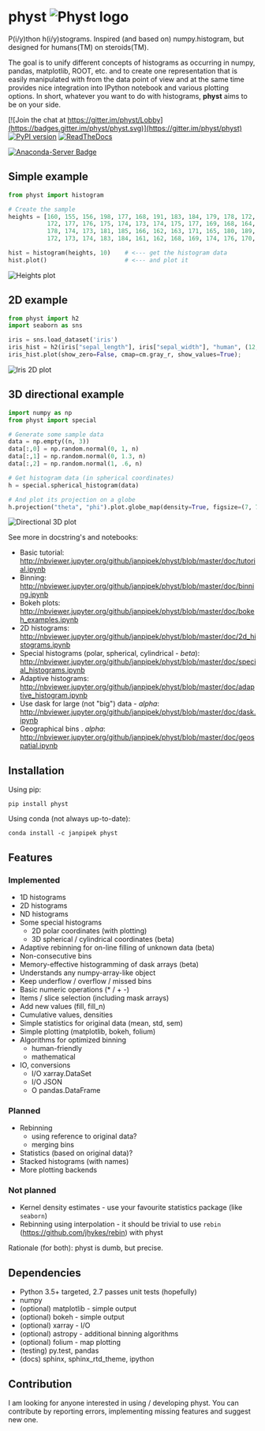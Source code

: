 # physt ![Physt logo](https://rawgithub.com//janpipek/physt/master/doc/physt-logo64.png)

P(i/y)thon h(i/y)stograms. Inspired (and based on) numpy.histogram, but designed for humans(TM) on steroids(TM).

The goal is to unify different concepts of histograms as occurring in numpy, pandas, matplotlib, ROOT, etc.
and to create one representation that is easily manipulated with from the data point of view and at the same time provides
nice integration into IPython notebook and various plotting options. In short, whatever you want to do with histograms,
**physt** aims to be on your side.

[![Join the chat at https://gitter.im/physt/Lobby](https://badges.gitter.im/physt/physt.svg)](https://gitter.im/physt/physt) [![PyPI version](https://badge.fury.io/py/physt.svg)](https://badge.fury.io/py/physt)
[![ReadTheDocs](https://readthedocs.org/projects/physt/badge/?version=latest)](http://physt.readthedocs.io/en/latest/)
<!-- [![Anaconda-Server Badge](https://anaconda.org/janpipek/physt/badges/version.svg)](https://anaconda.org/janpipek/physt) -->
[![Anaconda-Server Badge](https://anaconda.org/janpipek/physt/badges/license.svg)](https://anaconda.org/janpipek/physt)

## Simple example

```python
from physt import histogram

# Create the sample
heights = [160, 155, 156, 198, 177, 168, 191, 183, 184, 179, 178, 172, 173, 175,
           172, 177, 176, 175, 174, 173, 174, 175, 177, 169, 168, 164, 175, 188,
           178, 174, 173, 181, 185, 166, 162, 163, 171, 165, 180, 189, 166, 163,
           172, 173, 174, 183, 184, 161, 162, 168, 169, 174, 176, 170, 169, 165]

hist = histogram(heights, 10)    # <--- get the histogram data
hist.plot()                      # <--- and plot it
```

![Heights plot](doc/heights.png)

## 2D example

```python
from physt import h2
import seaborn as sns

iris = sns.load_dataset('iris')
iris_hist = h2(iris["sepal_length"], iris["sepal_width"], "human", (12, 7), name="Iris")
iris_hist.plot(show_zero=False, cmap=cm.gray_r, show_values=True);
```

![Iris 2D plot](doc/iris-2d.png)

## 3D directional example

```python
import numpy as np
from physt import special

# Generate some sample data
data = np.empty((n, 3))
data[:,0] = np.random.normal(0, 1, n)
data[:,1] = np.random.normal(0, 1.3, n)
data[:,2] = np.random.normal(1, .6, n)

# Get histogram data (in spherical coordinates)
h = special.spherical_histogram(data)                 

# And plot its projection on a globe
h.projection("theta", "phi").plot.globe_map(density=True, figsize=(7, 7), cmap="rainbow")   
```

![Directional 3D plot](doc/globe.png)

See more in docstring's and notebooks:

- Basic tutorial: <http://nbviewer.jupyter.org/github/janpipek/physt/blob/master/doc/tutorial.ipynb>
- Binning: <http://nbviewer.jupyter.org/github/janpipek/physt/blob/master/doc/binning.ipynb>
- Bokeh plots: <http://nbviewer.jupyter.org/github/janpipek/physt/blob/master/doc/bokeh_examples.ipynb>
- 2D histograms: <http://nbviewer.jupyter.org/github/janpipek/physt/blob/master/doc/2d_histograms.ipynb>
- Special histograms (polar, spherical, cylindrical - *beta*): <http://nbviewer.jupyter.org/github/janpipek/physt/blob/master/doc/special_histograms.ipynb>
- Adaptive histograms: <http://nbviewer.jupyter.org/github/janpipek/physt/blob/master/doc/adaptive_histogram.ipynb>
- Use dask for large (not "big") data - *alpha*: <http://nbviewer.jupyter.org/github/janpipek/physt/blob/master/doc/dask.ipynb>
- Geographical bins . *alpha*: <http://nbviewer.jupyter.org/github/janpipek/physt/blob/master/doc/geospatial.ipynb>

## Installation

Using pip:

`pip install physt`

Using conda (not always up-to-date):

`conda install -c janpipek physt`

## Features

### Implemented

* 1D histograms
* 2D histograms
* ND histograms
* Some special histograms
  - 2D polar coordinates (with plotting)
  - 3D spherical / cylindrical coordinates (beta)
* Adaptive rebinning for on-line filling of unknown data (beta)
* Non-consecutive bins
* Memory-effective histogramming of dask arrays (beta)
* Understands any numpy-array-like object
* Keep underflow / overflow / missed bins
* Basic numeric operations (* / + -)
* Items / slice selection (including mask arrays)
* Add new values (fill, fill_n)
* Cumulative values, densities
* Simple statistics for original data (mean, std, sem)
* Simple plotting (matplotlib, bokeh, folium)
* Algorithms for optimized binning
  - human-friendly
  - mathematical
* IO, conversions
  - I/O xarray.DataSet
  - I/O JSON
  - O pandas.DataFrame

### Planned
* Rebinning
  - using reference to original data?
  - merging bins
* Statistics (based on original data)?
* Stacked histograms (with names)
* More plotting backends

### Not planned
* Kernel density estimates - use your favourite statistics package (like `seaborn`)
* Rebinning using interpolation - it should be trivial to use `rebin` (<https://github.com/jhykes/rebin>) with physt

Rationale (for both): physt is dumb, but precise.

## Dependencies

- Python 3.5+ targeted, 2.7 passes unit tests (hopefully)
- numpy
- (optional) matplotlib - simple output
- (optional) bokeh - simple output
- (optional) xarray - I/O
- (optional) astropy - additional binning algorithms
- (optional) folium - map plotting
- (testing) py.test, pandas
- (docs) sphinx, sphinx_rtd_theme, ipython

## Contribution

I am looking for anyone interested in using / developing physt. You can contribute by reporting errors, implementing missing features and suggest new one.
